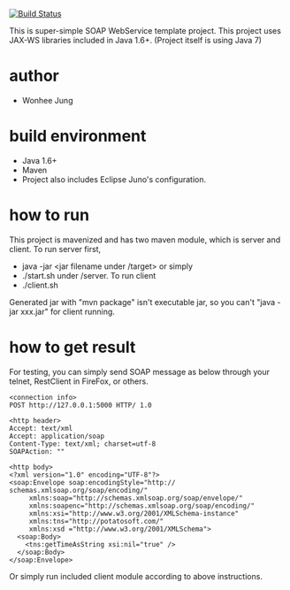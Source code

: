 [![Build Status](https://travis-ci.org/freesoft/TimeServerWebService.svg?branch=master)](https://travis-ci.org/freesoft/TimeServerWebService)

This is super-simple SOAP WebService template project. This project uses JAX-WS libraries included in Java 1.6+.
(Project itself is using Java 7)

# author 
* Wonhee Jung

# build environment 
* Java 1.6+
* Maven
* Project also includes Eclipse Juno's configuration.

# how to run 
This project is mavenized and has two maven module, which is server and client.
To run server first,
* java -jar <jar filename under /target> or simply
* ./start.sh under /server.
To run client
* ./client.sh

Generated jar with "mvn package" isn't executable jar, so you can't "java -jar xxx.jar" for client running.


# how to get result 

For testing, you can simply send SOAP message as below through your telnet, RestClient in FireFox, or others.

```
<connection info>
POST http://127.0.0.1:5000 HTTP/ 1.0

<http header>
Accept: text/xml
Accept: application/soap
Content-Type: text/xml; charset=utf-8
SOAPAction: ""

<http body>
<?xml version="1.0" encoding="UTF-8"?>
<soap:Envelope soap:encodingStyle="http:// schemas.xmlsoap.org/soap/encoding/"
     xmlns:soap="http://schemas.xmlsoap.org/soap/envelope/"
     xmlns:soapenc="http://schemas.xmlsoap.org/soap/encoding/"
     xmlns:xsi="http://www.w3.org/2001/XMLSchema-instance"
     xmlns:tns="http://potatosoft.com/"
     xmlns:xsd ="http://www.w3.org/2001/XMLSchema">
  <soap:Body>
    <tns:getTimeAsString xsi:nil="true" />
  </soap:Body>
</soap:Envelope>
```

Or simply run included client module according to above instructions.
